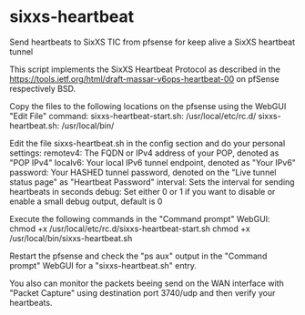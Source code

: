 # sixxs-heartbeat
Send heartbeats to SixXS TIC from pfsense for keep alive a SixXS heartbeat tunnel


This script implements the SixXS Heartbeat Protocol as described in the https://tools.ietf.org/html/draft-massar-v6ops-heartbeat-00 on pfSense respectively BSD.

Copy the files to the following locations on the pfsense using the WebGUI "Edit File" command:
  sixxs-heartbeat-start.sh:     /usr/local/etc/rc.d/
  sixxs-heartbeat.sh:           /usr/local/bin/

Edit the file sixxs-heartbeat.sh in the config section and do your personal settings:
  remotev4:   The FQDN or IPv4 address of your POP, denoted as "POP IPv4"
  localv6:    Your local IPv6 tunnel endpoint, denoted as "Your IPv6"
  password:   Your HASHED tunnel password, denoted on the "Live tunnel status page" as "Heartbeat Password"
  interval:   Sets the interval for sending heartbeats in seconds
  debug:      Set either 0 or 1 if you want to disable or enable a small debug output, default is 0

Execute the following commands in the "Command prompt" WebGUI:
  chmod +x /usr/local/etc/rc.d/sixxs-heartbeat-start.sh
  chmod +x /usr/local/bin/sixxs-heartbeat.sh

Restart the pfsense and check the "ps aux" output in the "Command prompt" WebGUI for a "sixxs-heartbeat.sh" entry.


You also can monitor the packets beeing send on the WAN interface with "Packet Capture" using destination port 3740/udp and then verify your heartbeats.
